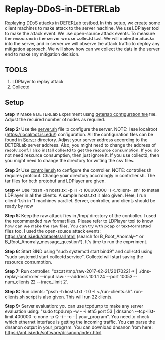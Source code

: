 # Replay-DDoS-in-DETERLab
Replaying DDoS attacks in DETERLab testbed. In this setup, we create some client machines to make attack to the server machine. We use LDPlayer tool to make the attack event. We use open-source attack events. To measure the resources in the server we use collectd tool. We will make the attacks into the server, and in server we will observe the attack traffic to deploy any mitigation approach. We will show how can we collect the data in the server end to make any mitigation decision.
## TOOLS
1. LDPlayer to replay attack
2. Collectd
## Setup

**Step 1:** Make a DETERLab Experiment using [deterlab configuration file](deterlab.config) file. Adjust the required number of nodes as required.

**Step 2:** Use the [server.sh](/Server/server.sh) file to configure the server. 
NOTE: I use localroot (https://localroot.isi.edu/) configuration. All the configuration files can be found in [Server](/Server) directory. Adjust your server address according to the DETERLab server address. Also, you might need to change the address of resolv.conf. I also install collectd to get the resource consumption. If you do not need resource consumption, then just ignore it. If you use collectd, then you might need to change the directory for writing the csv files.

**Step 3:** Use [controller.sh](/Controller/controller.sh) to configure the controller. 
NOTE: controller.sh requires protobuf. Change your directory accordingly in controller.sh. The tar files for both protobuf and LDPlayer are given. 

**Step 4:** Use "pssh -h hosts.txt -p 11 -t 100000000 -I <./client-1.sh" to install LDPlayer in all the clients. A sample hosts.txt is also given. Here, I run client-1.sh in 11 machines parallel. 
Server, controller, and clients should be ready by now. 

**Step 5:** Keep the raw attack files in /tmp/ directory of the controller. I used the recommended raw format files. Please refer to LDPlayer tool to know how can we make the raw files. You can try with pcap or text-formatted files too. I used the open-source attack events: https://ant.isi.edu/datasets/all.html (search for B_Root_Anomaly-* or B_Root_Anomaly_message_question*).
It's time to run the experiment. 

**Step 6:** Start BIND using "sudo systemctl start bind9" and collectd using "sudo systemctl start collectd.service". Collectd will start saving the resource consumption. 

**Step 7:** Run controller: "xzcat /tmp/raw-2017-02-21/20170221-* | ./dns-replay-controller --input raw:- --address 10.1.1.24 --port 10053 --num_clients 22 --trace_limit 2". 

**Step 8:** Run clients: "pssh -h hosts.txt -t 0  -I <./run-clients.sh". run-clients.sh script is also given. This will run 22 clients.

**Step 9:** Server evaluation: you can use tcpdump to make any server evaluation using: "sudo tcpdump -w - -i eth5 port 53  | dnsanon --tcp-list-limit 400000 -c none  -p Q -i - -o - | your_program". You need to check which ethernet interface is getting the incoming traffic. You can parse the dnsanon output in your_program. You can download dnsanon from here: https://ant.isi.edu/software/dnsanon/index.html

